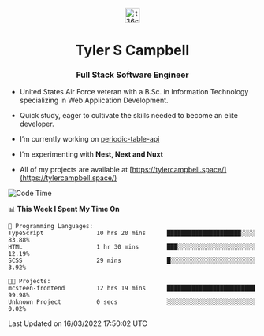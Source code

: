 <p align="center">
<a href="https://www.linkedin.com/in/t36campbell" target="blank"><img align="center" src="https://ik.imagekit.io/t36campbell/Portfolio/linkedin.png.original_m8bbGgPh6.png" alt="t36campbell" height="30" width="30" /></a>
</p>
<h1 align="center">Tyler S Campbell</h1>
<h3 align="center">Full Stack Software Engineer</h3>

* United States Air Force veteran with a B.Sc. in Information Technology specializing in Web Application Development. 

* Quick study, eager to cultivate the skills needed to become an elite developer.

* I’m currently working on [periodic-table-api](https://github.com/t36campbell/periodic-table-api)

* I’m experimenting with **Nest, Next and Nuxt**

* All of my projects are available at [https://tylercampbell.space/](https://tylercampbell.space/)

<!--START_SECTION:waka-->
![Code Time](http://img.shields.io/badge/Code%20Time-1%2C500%20hrs%2049%20mins-blue)

📊 **This Week I Spent My Time On** 

```text
💬 Programming Languages: 
TypeScript               10 hrs 20 mins      █████████████████████░░░░   83.88% 
HTML                     1 hr 30 mins        ███░░░░░░░░░░░░░░░░░░░░░░   12.19% 
SCSS                     29 mins             █░░░░░░░░░░░░░░░░░░░░░░░░   3.92%

🐱‍💻 Projects: 
mcsteen-frontend         12 hrs 19 mins      █████████████████████████   99.98% 
Unknown Project          0 secs              ░░░░░░░░░░░░░░░░░░░░░░░░░   0.02%

```


 Last Updated on 16/03/2022 17:50:02 UTC
<!--END_SECTION:waka-->
